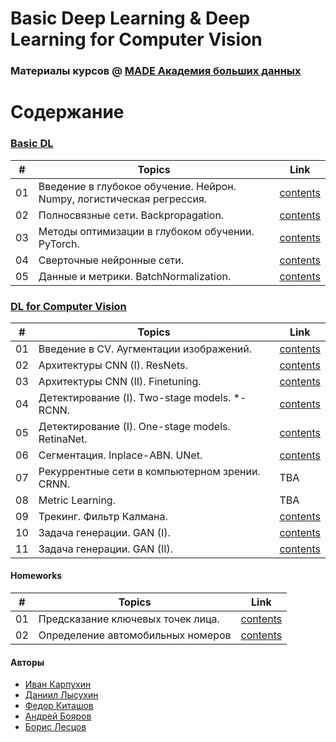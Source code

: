 # Basic Deep Learning & Deep Learning for Computer Vision
### Материалы курсов @ [MADE Академия больших данных](https://data.vk.company)

# Содержание

### [Basic DL](basic_dl)
| #  | Topics 																| Link 													|
| -- | ---------------------------------------------------------------------- | --------------------------------------------------------- |
| 01 | Введение в глубокое обучение. Нейрон. Numpy, логистическая регрессия.	| [contents](basic_dl/seminar01_numpy-logreg)			|
| 02 | Полносвязные сети. Backpropagation.						| [contents](basic_dl/seminar02_numpy-backprop) 		|
| 03 | Методы оптимизации в глубоком обучении. PyTorch.				| [contents](basic_dl/seminar03_pytorch) 				|
| 04 | Сверточные нейронные сети.								| [contents](basic_dl/seminar04-transfer-learning) 		|
| 05 | Данные и метрики. BatchNormalization.						| [contents](basic_dl/seminar05_lightning-optuna) 		|

### [DL for Computer Vision](computer_vision)
| #  | Topics 								| Link 									|
| -- | ---------------------------------------------------- | --------------------------------------------------------- |
| 01 | Введение в CV. Аугментации изображений.      		| [contents](computer_vision/seminar01_opencv_augment) 	|
| 02 | Архитектуры CNN (I). ResNets. 		    		    | [contents](computer_vision/seminar02_resnets)			|
| 03 | Архитектуры CNN (II). Finetuning. 		    		| [contents](computer_vision/seminar03_transfer_learning)	|
| 04 | Детектирование (I). Two-stage models. *-RCNN.		| [contents](computer_vision/seminar04_objdet_rcnn)		|
| 05 | Детектирование (I). One-stage models. RetinaNet. 	| [contents](computer_vision/seminar05_objdet_retina)		|
| 06 | Сегментация. Inplace-ABN. UNet.			        	| [contents](computer_vision/seminar06_segmentation)	
| 07 | Рекуррентные сети в компьютерном зрении. CRNN.       | TBA		|
| 08 | Metric Learning.     				                | TBA		|
| 09 | Трекинг. Фильтр Калмана.     				        | [contents](computer_vision/seminar09_tracking)		|
| 10 | Задача генерации. GAN (I).     				        | [contents](computer_vision/seminar10_1d_gan)	    	|
| 11 | Задача генерации. GAN (II).     				        | [contents](computer_vision/seminar11_dcgan)	    	|


#### Homeworks
| #  | Topics 										| Link 													|
| -- | -------------------------------------------- | -----------------------------------------------------	|
| 01 | Предсказание ключевых точек лица.        | [contents](computer_vision/contest01_landmarks) 			|
| 02 | Определение автомобильных номеров        | [contents](computer_vision/contest02_carplates) 	    	|


#### Авторы
* [Иван Карпухин](https://github.com/ivan-chai)
* [Даниил Лысухин](https://github.com/lysukhin)
* [Федор Киташов](https://github.com/owoshch)
* [Андрей Бояров](https://github.com/andrewbo29)
* [Борис Лесцов](https://github.com/BorisLestsov)